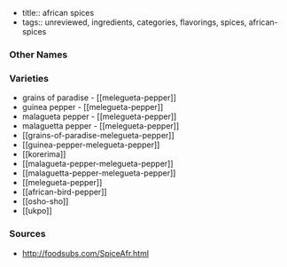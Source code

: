 - title:: african spices
- tags:: unreviewed, ingredients, categories, flavorings, spices, african-spices


### Other Names


### Varieties

* grains of paradise - [[melegueta-pepper]]
* guinea pepper - [[melegueta-pepper]]
* malagueta pepper - [[melegueta-pepper]]
* malaguetta pepper - [[melegueta-pepper]]
* [[grains-of-paradise-melegueta-pepper]]
* [[guinea-pepper-melegueta-pepper]]
* [[korerima]]
* [[malagueta-pepper-melegueta-pepper]]
* [[malaguetta-pepper-melegueta-pepper]]
* [[melegueta-pepper]]
* [[african-bird-pepper]]
* [[osho-sho]]
* [[ukpo]]

### Sources
* http://foodsubs.com/SpiceAfr.html
